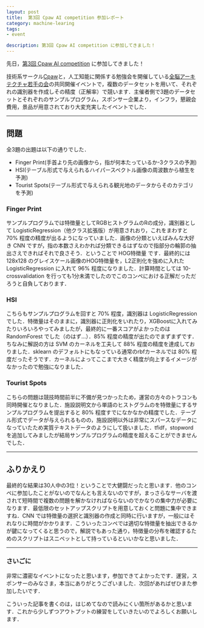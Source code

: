 ```yaml
---
layout: post
title:  第3回 Cpaw AI competition 参加レポート
category: machine-learing
tags:
- event

description: 第3回 Cpaw AI competition に参加してきました！
---
```


先日，[第3回 Cpaw AI competition](https://cpaw.connpass.com/event/102547/) に参加してきました！

技術系サークル[Cpaw](https://www.cpaw.site/)と，人工知能に関係する勉強会を開催している[全脳アーキテクチャ若手の会](https://wbawakate.jp/)の共同開催イベントで，複数のデータセットを用いて、それぞれの識別器を作成しその精度（正解率）で競います．主催者側で3題のデータセットとそれぞれのサンプルプログラム，スポンサー企業より，インフラ，懇親会費用，景品が用意されており大変充実したイベントでした．


---

## 問題

全3題の出題は以下の通りでした．

- Finger Print(手首より先の画像から，指が何本たっているか-3クラスの予測)
- HSI(テーブル形式で与えられるハイパースペクトル画像の周波数から植生を予測)
- Tourist Spots(テーブル形式で与えられる観光地のデータからそのカテゴリを予測)


### Finger Print

サンプルプログラムでは特徴量としてRGBヒストグラムのRの成分，識別器として LogisticRegression（他クラス拡張版）が用意されおり，これをまわすと 70% 程度の精度が出るようになっていました．画像の分類といえばみんな大好き CNN ですが，指の本数さえわかれば分類できるはずなので指部分の輪郭の抽出さえできればそれで良さそう．ということで HOG特徴量 です．最終的には 128x128 のグレイスケール画像のHOG特徴量を，L2正則化を強めに入れた LogisticRegression に入れて 96% 程度になりました．計算時間としては 10-crossvalidation を行っても1分未満でしたのでこのコンペにおける正解だっただろうと自負しております．

### HSI

こちらもサンプルプログラムを回すと 70% 程度，識別器は LogisticRegression でした．特徴量はそのままに，識別器に正則化をいれたり，XGBoostに入れてみたりいろいろやってみましたが，最終的に一番スコアがよかったのは RandomForest でした（のはず...）．85% 程度の精度が出たのでまずまずです．ちなみに解説の方は SVM のカーネルを工夫して 88% 程度の精度を達成しておりました．sklearn のデフォルトにもなっている通常のrbfカーネルでは 80% 程度だったそうです．カーネルによってここまで大きく精度が向上するイメージがなかったので勉強になりました．

### Tourist Spots

こちらの問題は競技時間前半に不備が見つかったため，運営の方々のトラコンも同時開催となりました．施設説明文から単語のヒストグラムのを特徴量にするサンプルプログラムを提出すると 80% 程度すでになかなかの精度でした．テーブル形式でデータが与えられるものの，施設説明以外は非常にスパースなデータになっていたため実質テキストデータのようにして扱いました．tfidf，stopwordを追加してみましたが結局サンプルプログラムの精度を超えることができませんでした．

---

## ふりかえり

最終的な結果は30人中の3位！ということで大健闘だったと思います．他のコンペに参加したことがないのでなんとも言えないのですが，まっさらなサーバを渡されて短時間で複数の問題を解かなければならないのでかなりの集中力が必要になります．最低限のセットアップスクリプトを用意しておくと問題に集中できますね．CNN では特徴量の選択と識別器の作成と同時に行いますが，一般にはそれなりに時間がかかります．こういったコンペでは適切な特徴量を抽出できるかが鍵になってくると思うので，解説でもあった通り，特徴量の分布を確認するためのスクリプトはスニペットとして持っているといいかなと思いました．

---

### さいごに

非常に濃密なイベントになったと思います，参加できてよかったです．運営，スポンサーのみなさま，本当にありがとうございました．次回があればぜひまた参加したいです．

こういった記事を書くのは，はじめてなので読みにくい箇所があるかと思います．これから少しずつアウトプットの練習をしていきたいのでよろしくお願いします．
